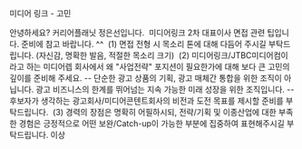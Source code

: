 미디어 링크 - 고민


안녕하세요? 커리어플래닛 정은선입니다.
​
미디어링크 2차 대표이사 면접 관련 팁입니다.
준비에 참고 바랍니다. ^^
​
(1) 면접 전형 시 목소리 톤에 대해 다듬어 주시길 부탁​드립니다. (자신감, 명확한 발음, 적절한 목소리 크기)
​
(2) 미디어링크/JTBC미디어컴이라고 하는 미디어렙 회사에서 왜 "사업전략" 포지션이 필요한가에 대해 보다 큰 고민의 깊이를 준비해 주세요.
-- 단순한 광고 상품의 기획, 광고 매체간 통합을 위한 조직이 아닙니다. 광고 비즈니스의 한계를 뛰어넘는 지속 가능한 미래 성장을 위한 조직입니다.
-- 후보자가 생각하는 광고회사/미디어콘텐트회사의 비전과 도전 목표를 제시할 준비를 부탁드립니다.
​
(3) 경력의 장점은 명확히 어필하시되, 전략/기획 및 이종산업에 대한 부족한 경험은 긍정적으로 어떤 보완/Catch-up이 가능한 부분에 집중하여 표현해주시길 부탁드립니다.
​
이상